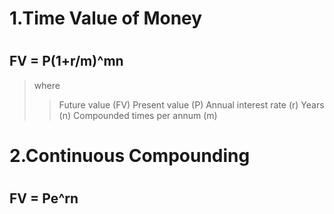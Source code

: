 # <h1> 1.Time Value of Money
# <h2> FV = P(1+r/m)^mn
>where
>>Future value (FV)
>>Present value (P)
>>Annual interest rate (r)
>>Years (n)
>>Compounded times per annum (m)

# <h1> 2.Continuous Compounding
# <h2> FV = Pe^rn


